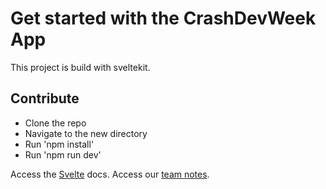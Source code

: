 # Get started with the CrashDevWeek App

This project is build with sveltekit.

## Contribute

- Clone the repo
- Navigate to the new directory
- Run 'npm install'
- Run 'npm run dev'

Access the [Svelte](https://svelte.dev/docs) docs. 
Access our [team notes](https://docs.google.com/document/d/1MfC6bmaGp17CGMSfxG7Jcg1yZNR8Yv6MnHfPY0ytoGE/edit?usp=sharing).
